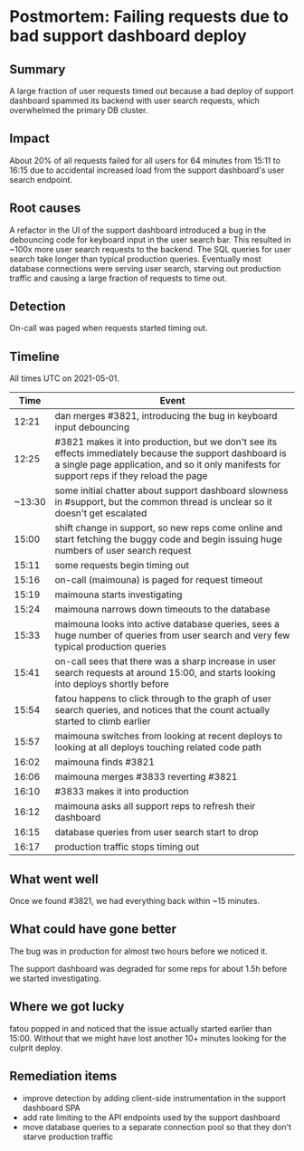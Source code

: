 # Postmortem: Failing requests due to bad support dashboard deploy

## Summary

A large fraction of user requests timed out because a bad deploy of support dashboard spammed its backend with user search requests, which overwhelmed the primary DB cluster.

## Impact

About 20% of all requests failed for all users for 64 minutes from 15:11 to 16:15 due to accidental increased load from the support dashboard's user search endpoint. 

## Root causes

A refactor in the UI of the support dashboard introduced a bug in the debouncing code for keyboard input in the user search bar. This resulted in ~100x more user search requests to the backend. The SQL queries for user search take longer than typical production queries. Eventually most database connections were serving user search, starving out production traffic and causing a large fraction of requests to time out.


## Detection

On-call was paged when requests started timing out.


## Timeline

All times UTC on 2021-05-01.




| Time   | Event                                                                                                                                                                                                  |
|--------|--------------------------------------------------------------------------------------------------------------------------------------------------------------------------------------------------------|
| 12:21  | dan merges #3821, introducing the bug in keyboard input debouncing                                                                                                                                     |
| 12:25  | #3821 makes it into production, but we don't see its effects immediately because the support dashboard is a single page application, and so it only manifests for support reps if they reload the page |
| ~13:30 | some initial chatter about support dashboard slowness in #support, but the common thread is unclear so it doesn't get escalated                                                                        |
| 15:00  | shift change in support, so new reps come online and start fetching the buggy code and begin issuing huge numbers of user search request                                                               |
| 15:11  | some requests begin timing out                                                                                                                                                                         |
| 15:16  | on-call (maimouna) is paged for request timeout                                                                                                                                                        |
| 15:19  | maimouna starts investigating                                                                                                                                                                          |
| 15:24  | maimouna narrows down timeouts to the database                                                                                                                                                         |
| 15:33  | maimouna looks into active database queries, sees a huge number of queries from user search and very few typical production queries                                                                    |
| 15:41  | on-call sees that there was a sharp increase in user search requests at around 15:00, and starts looking into deploys shortly before                                                                   |
| 15:54  | fatou happens to click through to the graph of user search queries, and notices that the count actually started to climb earlier                                                                       |
| 15:57  | maimouna switches from looking at recent deploys to looking at all deploys touching related code path                                                                                                  |
| 16:02  | maimouna finds #3821                                                                                                                                                                                   |
| 16:06  | maimouna merges #3833 reverting #3821                                                                                                                                                                  |
| 16:10  | #3833 makes it into production                                                                                                                                                                         |
| 16:12  | maimouna asks all support reps to refresh their dashboard                                                                                                                                              |
| 16:15  | database queries from user search start to drop                                                                                                                                                        |
| 16:17  | production traffic stops timing out                                                                                                                                                                    |



## What went well

Once we found #3821, we had everything back within ~15 minutes.


## What could have gone better

The bug was in production for almost two hours before we noticed it.

The support dashboard was degraded for some reps for about 1.5h before we started investigating.




## Where we got lucky

fatou popped in and noticed that the issue actually started earlier than 15:00. Without that we might have lost another 10+ minutes looking for the culprit deploy.

## Remediation items

- improve detection by adding client-side instrumentation in the support dashboard SPA
- add rate limiting to the API endpoints used by the support dashboard
- move database queries to a separate connection pool so that they don't starve production traffic
